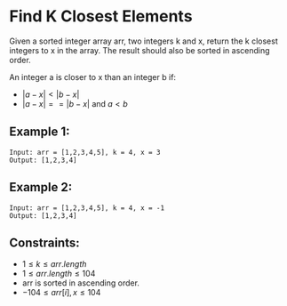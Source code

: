 # Find K Closest Elements

Given a sorted integer array arr, two integers k and x, return the k closest  
integers to x in the array. The result should also be sorted in ascending  
order.

An integer a is closer to x than an integer b if:

* $|a - x| < |b - x|$
* $|a - x| == |b - x|$ and $a < b$

 

## Example 1:

    Input: arr = [1,2,3,4,5], k = 4, x = 3
    Output: [1,2,3,4]

## Example 2:

    Input: arr = [1,2,3,4,5], k = 4, x = -1
    Output: [1,2,3,4]

 

## Constraints:

* $1 \le k \le arr.length$
* $1 \le arr.length \le 104$
* arr is sorted in ascending order.
* $-104 \le arr[i], x \le 104$

